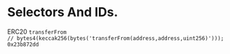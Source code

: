 # Selectors And IDs.

ERC20 `transferFrom` <br/>
`// bytes4(keccak256(bytes('transferFrom(address,address,uint256)')));` <br/>
`0x23b872dd`
